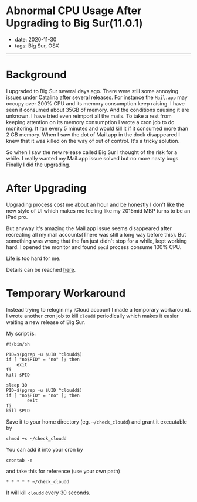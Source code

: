 Abnormal CPU Usage After Upgrading to Big Sur(11.0.1)
===

- date: 2020-11-30
- tags: Big Sur, OSX

------------

# Background

I upgraded to Big Sur several days ago. There were still some annoying issues under Catalina after several releases. For instance the `Mail.app` may occupy over 200% CPU and its memory consumption keep raising. I have seen it consumed about 35GB of memory. And the conditions causing it are unknown. I have tried even reimport all the mails. To take a rest from keeping attention on its memory consumption I wrote a cron job to do monitoring. It ran every 5 minutes and would kill it if it consumed more than 2 GB memory. When I saw the dot of Mail.app in the dock disappeared I knew that it was killed on the way of out of control. It's a tricky solution.

So when I saw the new release called Big Sur I thought of the risk for a while. I really wanted my Mail.app issue solved but no more nasty bugs. Finally I did the upgrading.

# After Upgrading

Upgrading process cost me about an hour and be honestly I don't like the new style of UI which makes me feeling like my 2015mid MBP turns to be an iPad pro.

But anyway it's amazing the Mail.app issue seems disappeared after recreating all my mail accounts(There was still a long way before this). But something was wrong that the fan just didn't stop for a while, kept working hard. I opened the monitor and found `secd` process consume 100% CPU.

Life is too hard for me.

Details can be reached [here](https://discussions.apple.com/thread/252054223?login=true).

# Temporary Workaround

Instead trying to relogin my iCloud account I made a temporary workaround. I wrote another cron job to kill `cloudd` periodically which makes it easier waiting a new release of Big Sur.

My script is:

```shell
#!/bin/sh

PID=$(pgrep -u $UID ^cloudd$)
if [ "no$PID" = "no" ]; then
	exit
fi
kill $PID

sleep 30
PID=$(pgrep -u $UID ^cloudd$)
if [ "no$PID" = "no" ]; then
        exit
fi
kill $PID
```

Save it to your home directory (eg. `~/check_cloudd`) and grant it executable by

```shell
chmod +x ~/check_cloudd
```

You can add it into your cron by

```shell
crontab -e
```

and take this for reference (use your own path)

```
* * * * * ~/check_cloudd
```

It will kill `cloudd` every 30 seconds.



